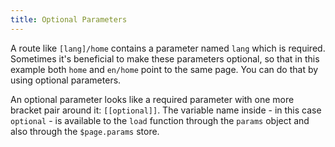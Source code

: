 ```yaml
---
title: Optional Parameters
---
```


A route like `[lang]/home` contains a parameter named `lang` which is required. Sometimes it's beneficial to make these parameters optional, so that in this example both `home` and `en/home` point to the same page. You can do that by using optional parameters.

An optional parameter looks like a required parameter with one more bracket pair around it: `[[optional]]`. The variable name inside - in this case `optional` - is available to the `load` function through the `params` object and also through the `$page.params` store.
